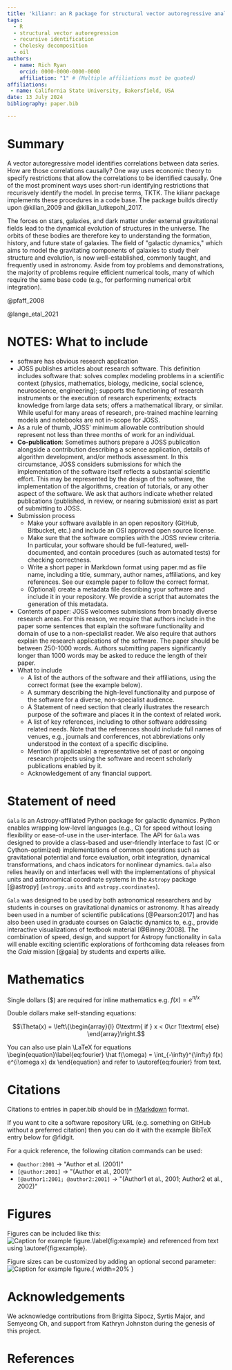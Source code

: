 ```yaml
---
title: 'kilianr: an R package for structural vector autoregressive analysis'
tags:
  - R
  - structural vector autoregression
  - recursive identification
  - Cholesky decomposition
  - oil
authors:
  - name: Rich Ryan
    orcid: 0000-0000-0000-0000
    affiliation: "1" # (Multiple affiliations must be quoted)
affiliations:
 - name: California State University, Bakersfield, USA
date: 13 July 2024
bibliography: paper.bib

---
```


# Summary

A vector autoregressive model identifies correlations between data series.
How are those correlations causally?
One way uses economic theory to specify restrictions that allow
the correlations to be identified causally.
One of the most prominent ways uses short-run identifying restrictions that
recurisvely identify the model.
In precise terms, TKTK.
The kilianr package implements these procedures in a code base.
The package builds directly upon @kilian_2009 and @kilian_lutkepohl_2017.

The forces on stars, galaxies, and dark matter under external gravitational
fields lead to the dynamical evolution of structures in the universe. The orbits
of these bodies are therefore key to understanding the formation, history, and
future state of galaxies. The field of "galactic dynamics," which aims to model
the gravitating components of galaxies to study their structure and evolution,
is now well-established, commonly taught, and frequently used in astronomy.
Aside from toy problems and demonstrations, the majority of problems require
efficient numerical tools, many of which require the same base code (e.g., for
performing numerical orbit integration).

@pfaff_2008

@lange_etal_2021

# NOTES: What to include

- software has obvious research application
- JOSS publishes articles about research software. This definition includes software that: solves complex modeling problems in a scientific context (physics, mathematics, biology, medicine, social science, neuroscience, engineering); supports the functioning of research instruments or the execution of research experiments; extracts knowledge from large data sets; offers a mathematical library, or similar. While useful for many areas of research, pre-trained machine learning models and notebooks are not in-scope for JOSS.
- As a rule of thumb, JOSS' minimum allowable contribution should represent not less than three months of work for an individual.
- **Co-publication**: Sometimes authors prepare a JOSS publication alongside a contribution describing a science application, details of algorithm development, and/or methods assessment. In this circumstance, JOSS considers submissions for which the implementation of the software itself reflects a substantial scientific effort. This may be represented by the design of the software, the implementation of the algorithms, creation of tutorials, or any other aspect of the software. We ask that authors indicate whether related publications (published, in review, or nearing submission) exist as part of submitting to JOSS.
- Submission process
  - Make your software available in an open repository (GitHub, Bitbucket, etc.) and include an OSI approved open source license.
  - Make sure that the software complies with the JOSS review criteria. In particular, your software should be full-featured, well-documented, and      contain procedures (such as automated tests) for checking correctness.
  - Write a short paper in Markdown format using paper.md as file name, including a title, summary, author names, affiliations, and key references.     See our example paper to follow the correct format.
  - (Optional) create a metadata file describing your software and include it in your repository. We provide a script that automates the generation      of this metadata.
- Contents of paper: JOSS welcomes submissions from broadly diverse research areas. For this reason, we require that authors include in the paper some sentences that explain the software functionality and domain of use to a non-specialist reader. We also require that authors explain the research applications of the software. The paper should be between 250-1000 words. Authors submitting papers significantly longer than 1000 words may be asked to reduce the length of their paper.
- What to include
  - A list of the authors of the software and their affiliations, using the correct format (see the example below).
  - A summary describing the high-level functionality and purpose of the software for a diverse, non-specialist audience.
  - A Statement of need section that clearly illustrates the research purpose of the software and places it in the context of related work.
  - A list of key references, including to other software addressing related needs. Note that the references should include full names of venues, e.g., journals and conferences, not abbreviations only understood in the context of a specific discipline.
  - Mention (if applicable) a representative set of past or ongoing research projects using the software and recent scholarly publications enabled by it.
  - Acknowledgement of any financial support.



# Statement of need

`Gala` is an Astropy-affiliated Python package for galactic dynamics. Python
enables wrapping low-level languages (e.g., C) for speed without losing
flexibility or ease-of-use in the user-interface. The API for `Gala` was
designed to provide a class-based and user-friendly interface to fast (C or
Cython-optimized) implementations of common operations such as gravitational
potential and force evaluation, orbit integration, dynamical transformations,
and chaos indicators for nonlinear dynamics. `Gala` also relies heavily on and
interfaces well with the implementations of physical units and astronomical
coordinate systems in the `Astropy` package [@astropy] (`astropy.units` and
`astropy.coordinates`).

`Gala` was designed to be used by both astronomical researchers and by
students in courses on gravitational dynamics or astronomy. It has already been
used in a number of scientific publications [@Pearson:2017] and has also been
used in graduate courses on Galactic dynamics to, e.g., provide interactive
visualizations of textbook material [@Binney:2008]. The combination of speed,
design, and support for Astropy functionality in `Gala` will enable exciting
scientific explorations of forthcoming data releases from the *Gaia* mission
[@gaia] by students and experts alike.

# Mathematics

Single dollars ($) are required for inline mathematics e.g. $f(x) = e^{\pi/x}$

Double dollars make self-standing equations:

$$\Theta(x) = \left\{\begin{array}{l}
0\textrm{ if } x < 0\cr
1\textrm{ else}
\end{array}\right.$$

You can also use plain \LaTeX for equations
\begin{equation}\label{eq:fourier}
\hat f(\omega) = \int_{-\infty}^{\infty} f(x) e^{i\omega x} dx
\end{equation}
and refer to \autoref{eq:fourier} from text.

# Citations

Citations to entries in paper.bib should be in
[rMarkdown](http://rmarkdown.rstudio.com/authoring_bibliographies_and_citations.html)
format.

If you want to cite a software repository URL (e.g. something on GitHub without a preferred
citation) then you can do it with the example BibTeX entry below for @fidgit.

For a quick reference, the following citation commands can be used:
- `@author:2001`  ->  "Author et al. (2001)"
- `[@author:2001]` -> "(Author et al., 2001)"
- `[@author1:2001; @author2:2001]` -> "(Author1 et al., 2001; Author2 et al., 2002)"

# Figures

Figures can be included like this:
![Caption for example figure.\label{fig:example}](figure.png)
and referenced from text using \autoref{fig:example}.

Figure sizes can be customized by adding an optional second parameter:
![Caption for example figure.](figure.png){ width=20% }

# Acknowledgements

We acknowledge contributions from Brigitta Sipocz, Syrtis Major, and Semyeong
Oh, and support from Kathryn Johnston during the genesis of this project.

# References

